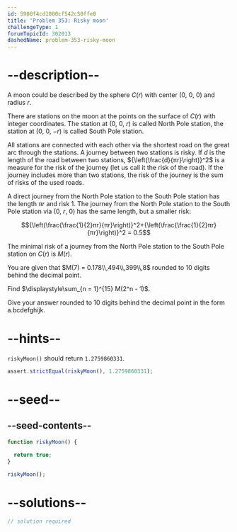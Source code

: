 ```yaml
---
id: 5900f4cd1000cf542c50ffe0
title: 'Problem 353: Risky moon'
challengeType: 1
forumTopicId: 302013
dashedName: problem-353-risky-moon
---
```


# --description--

A moon could be described by the sphere $C(r)$ with center (0, 0, 0) and radius $r$.

There are stations on the moon at the points on the surface of $C(r)$ with integer coordinates. The station at (0, 0, $r$) is called North Pole station, the station at (0, 0, $-r$) is called South Pole station.

All stations are connected with each other via the shortest road on the great arc through the stations. A journey between two stations is risky. If $d$ is the length of the road between two stations, $\{\left(\frac{d}{πr}\right)}^2$ is a measure for the risk of the journey (let us call it the risk of the road). If the journey includes more than two stations, the risk of the journey is the sum of risks of the used roads.

A direct journey from the North Pole station to the South Pole station has the length $πr$ and risk 1. The journey from the North Pole station to the South Pole station via (0, $r$, 0) has the same length, but a smaller risk:

$${\left(\frac{\frac{1}{2}πr}{πr}\right)}^2+{\left(\frac{\frac{1}{2}πr}{πr}\right)}^2 = 0.5$$

The minimal risk of a journey from the North Pole station to the South Pole station on $C(r)$ is $M(r)$.

You are given that $M(7) = 0.178\\,494\\,399\\,8$ rounded to 10 digits behind the decimal point.

Find $\displaystyle\sum_{n = 1}^{15} M(2^n - 1)$.

Give your answer rounded to 10 digits behind the decimal point in the form a.bcdefghijk.

# --hints--

`riskyMoon()` should return `1.2759860331`.

```js
assert.strictEqual(riskyMoon(), 1.2759860331);
```

# --seed--

## --seed-contents--

```js
function riskyMoon() {

  return true;
}

riskyMoon();
```

# --solutions--

```js
// solution required
```
